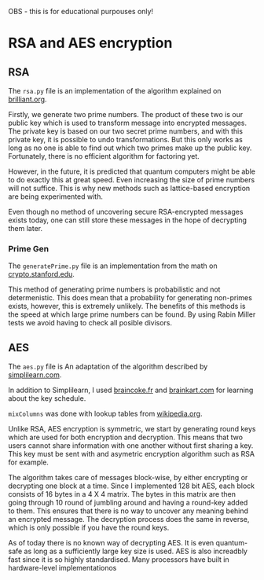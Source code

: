OBS - this is for educational purpouses only!

# RSA and AES encryption

## RSA
The `rsa.py` file is an implementation of the algorithm explained on [brilliant.org](https://brilliant.org/wiki/rsa-encryption/).

Firstly, we generate two prime numbers. The product of these two is our public key which is used to transform message into encrypted messages. The private key is based on our two secret prime numbers, and with this private key, it is possible to undo transformations. But this only works as long as no one is able to find out which two primes make up the public key. Fortunately, there is no efficient algorithm for factoring yet.

However, in the future, it is predicted that quantum computers might be able to do exactly this at great speed. Even increasing the size of prime numbers will not suffice. This is why new methods such as lattice-based encryption are being experimented with.

Even though no method of uncovering secure RSA-encrypted messages exists today, one can still store these messages in the hope of decrypting them later.

### Prime Gen
The `generatePrime.py` file is an implementation from the math on [crypto.stanford.edu](https://crypto.stanford.edu/pbc/notes/numbertheory/millerrabin.html#:~:text=The%20Miller%2DRabin%20test%20picks,Rabin%20test%20is%20at%20most%20.).

This method of generating prime numbers is probabilistic and not determenistic. This does mean that a probability for generating non-primes exists, however, this is extremely unlikely. The benefits of this methods is the speed at which large prime numbers can be found. By using Rabin Miller tests we avoid having to check all posible divisors.

## AES
The `aes.py` file is An adaptation of the algorithm described by [simplilearn.com](https://www.simplilearn.com/tutorials/cryptography-tutorial/aes-encryption#:~:text=Key%20Expansion%3A%20It%20takes%20a,bytes%20during%20the%20encryption%20procedure.).

In addition to Simplilearn, I used [braincoke.fr](https://braincoke.fr/blog/2020/08/the-aes-key-schedule-explained/#rotword) and [brainkart.com](https://www.brainkart.com/article/AES-Key-Expansion_8410/) for learning about the key schedule.

`mixColumns` was done with lookup tables from [wikipedia.org](https://en.wikipedia.org/wiki/Rijndael_MixColumns).

Unlike RSA, AES encryption is symmetric, we start by generating round keys which are used for both encryption and decryption. This means that two users cannot share information with one another without first sharing a key. This key must be sent with and asymetric encryption algorithm such as RSA for example.

The algorithm takes care of messages block-wise, by either encrypting or decrypting one block at a time. Since I implemented 128 bit AES, each block consists of 16 bytes in a 4 X 4 matrix. The bytes in this matrix are then going through 10 round of jumbling around and having a round-key added to them. This ensures that there is no way to uncover any meaning behind an encrypted message. The decryption process does the same in reverse, which is only possible if you have the round keys.

As of today there is no known way of decrypting AES. It is even quantum-safe as long as a sufficiently large key size is used. AES is also increadbly fast since it is so highly standardised. Many processors have built in hardware-level implementationos
